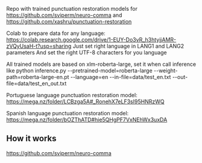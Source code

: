 Repo with trained punctuation restoration models for https://github.com/sviperm/neuro-comma and https://github.com/xashru/punctuation-restoration 

Colab to prepare data for any language:
https://colab.research.google.com/drive/1-EUY-Do3vR_h3htyjjAMR-zVQyUsaH-t?usp=sharing
Just set right language in LANG1 and LANG2 parameters
And set the right UTF-8 characters for you language 

All trained models are based on xlm-roberta-large, set it when call inference like 
python inference.py --pretrained-model=roberta-large --weight-path=roberta-large-en.pt --language=en 
--in-file=data/test_en.txt --out-file=data/test_en_out.txt

Portuguese language punctuation restoration model:
https://mega.nz/folder/LCBzga5A#_RonehX7eLF3sI95HNRzWQ

Spanish language punctuation restoration model:
https://mega.nz/folder/bOZThATD#hie5QHgPF7VxNEhWx3uxDA

## How it works
https://github.com/sviperm/neuro-comma
